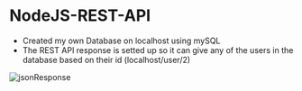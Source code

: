 # NodeJS-REST-API

* Created my own Database on localhost using mySQL
* The REST API response is setted up so it can give any of the users in the database based on their id (localhost/user/2)

![jsonResponse](https://pavlosnicolaoublog.files.wordpress.com/2018/04/screen-shot-2018-04-22-at-14-24-58.png)
